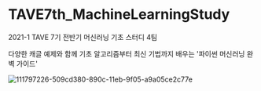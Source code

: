 # TAVE7th_MachineLearningStudy
2021-1 TAVE 7기 전반기 머신러닝 기초 스터디 4팀


다양한 캐글 예제와 함께 기초 알고리즘부터 최신 기법까지 배우는 '파이썬 머신러닝 완벽 가이드'


![111797226-509cd380-890c-11eb-9f05-a9a05ce2c77e](https://user-images.githubusercontent.com/65335952/111798108-1aac1f00-890d-11eb-9d8a-9d3ea8b22b09.png)
